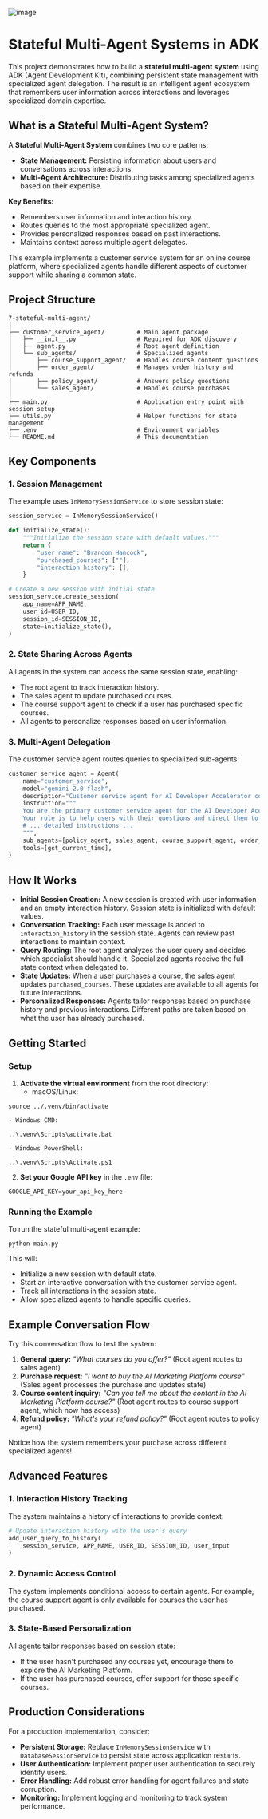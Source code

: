 ![image](https://github.com/user-attachments/assets/6170ac45-1a29-4f1d-9dad-c34fa3816e54)

# Stateful Multi-Agent Systems in ADK

This project demonstrates how to build a **stateful multi-agent system** using ADK (Agent Development Kit), combining persistent state management with specialized agent delegation. The result is an intelligent agent ecosystem that remembers user information across interactions and leverages specialized domain expertise.

## What is a Stateful Multi-Agent System?

A **Stateful Multi-Agent System** combines two core patterns:

- **State Management:** Persisting information about users and conversations across interactions.
- **Multi-Agent Architecture:** Distributing tasks among specialized agents based on their expertise.

**Key Benefits:**

- Remembers user information and interaction history.
- Routes queries to the most appropriate specialized agent.
- Provides personalized responses based on past interactions.
- Maintains context across multiple agent delegates.

This example implements a customer service system for an online course platform, where specialized agents handle different aspects of customer support while sharing a common state.

## Project Structure

```
7-stateful-multi-agent/
│
├── customer_service_agent/         # Main agent package
│   ├── __init__.py                 # Required for ADK discovery
│   ├── agent.py                    # Root agent definition
│   └── sub_agents/                 # Specialized agents
│       ├── course_support_agent/   # Handles course content questions
│       ├── order_agent/            # Manages order history and refunds
│       ├── policy_agent/           # Answers policy questions
│       └── sales_agent/            # Handles course purchases
│
├── main.py                         # Application entry point with session setup
├── utils.py                        # Helper functions for state management
├── .env                            # Environment variables
└── README.md                       # This documentation
```


## Key Components

### 1. Session Management

The example uses `InMemorySessionService` to store session state:

```python
session_service = InMemorySessionService()

def initialize_state():
    """Initialize the session state with default values."""
    return {
        "user_name": "Brandon Hancock",
        "purchased_courses": [""],
        "interaction_history": [],
    }

# Create a new session with initial state
session_service.create_session(
    app_name=APP_NAME,
    user_id=USER_ID,
    session_id=SESSION_ID,
    state=initialize_state(),
)
```


### 2. State Sharing Across Agents

All agents in the system can access the same session state, enabling:

- The root agent to track interaction history.
- The sales agent to update purchased courses.
- The course support agent to check if a user has purchased specific courses.
- All agents to personalize responses based on user information.


### 3. Multi-Agent Delegation

The customer service agent routes queries to specialized sub-agents:

```python
customer_service_agent = Agent(
    name="customer_service",
    model="gemini-2.0-flash",
    description="Customer service agent for AI Developer Accelerator community",
    instruction="""
    You are the primary customer service agent for the AI Developer Accelerator community.
    Your role is to help users with their questions and direct them to the appropriate specialized agent.
    # ... detailed instructions ...
    """,
    sub_agents=[policy_agent, sales_agent, course_support_agent, order_agent],
    tools=[get_current_time],
)
```


## How It Works

- **Initial Session Creation:**
A new session is created with user information and an empty interaction history. Session state is initialized with default values.
- **Conversation Tracking:**
Each user message is added to `interaction_history` in the session state. Agents can review past interactions to maintain context.
- **Query Routing:**
The root agent analyzes the user query and decides which specialist should handle it. Specialized agents receive the full state context when delegated to.
- **State Updates:**
When a user purchases a course, the sales agent updates `purchased_courses`. These updates are available to all agents for future interactions.
- **Personalized Responses:**
Agents tailor responses based on purchase history and previous interactions. Different paths are taken based on what the user has already purchased.


## Getting Started

### Setup

1. **Activate the virtual environment** from the root directory:
    - macOS/Linux:

```
source ../.venv/bin/activate
```

    - Windows CMD:

```
..\.venv\Scripts\activate.bat
```

    - Windows PowerShell:

```
..\.venv\Scripts\Activate.ps1
```

2. **Set your Google API key** in the `.env` file:

```
GOOGLE_API_KEY=your_api_key_here
```


### Running the Example

To run the stateful multi-agent example:

```
python main.py
```

This will:

- Initialize a new session with default state.
- Start an interactive conversation with the customer service agent.
- Track all interactions in the session state.
- Allow specialized agents to handle specific queries.


## Example Conversation Flow

Try this conversation flow to test the system:

1. **General query:**
_"What courses do you offer?"_
(Root agent routes to sales agent)
2. **Purchase request:**
_"I want to buy the AI Marketing Platform course"_
(Sales agent processes the purchase and updates state)
3. **Course content inquiry:**
_"Can you tell me about the content in the AI Marketing Platform course?"_
(Root agent routes to course support agent, which now has access)
4. **Refund policy:**
_"What's your refund policy?"_
(Root agent routes to policy agent)

Notice how the system remembers your purchase across different specialized agents!

## Advanced Features

### 1. Interaction History Tracking

The system maintains a history of interactions to provide context:

```python
# Update interaction history with the user's query
add_user_query_to_history(
    session_service, APP_NAME, USER_ID, SESSION_ID, user_input
)
```


### 2. Dynamic Access Control

The system implements conditional access to certain agents. For example, the course support agent is only available for courses the user has purchased.

### 3. State-Based Personalization

All agents tailor responses based on session state:

- If the user hasn't purchased any courses yet, encourage them to explore the AI Marketing Platform.
- If the user has purchased courses, offer support for those specific courses.


## Production Considerations

For a production implementation, consider:

- **Persistent Storage:** Replace `InMemorySessionService` with `DatabaseSessionService` to persist state across application restarts.
- **User Authentication:** Implement proper user authentication to securely identify users.
- **Error Handling:** Add robust error handling for agent failures and state corruption.
- **Monitoring:** Implement logging and monitoring to track system performance.

```

